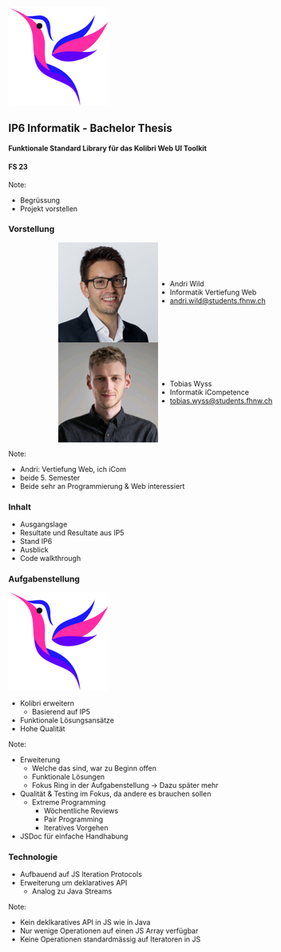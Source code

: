 <img src="assets/kolibri-logo.png" width="200"/>

## IP6 Informatik - Bachelor Thesis
#### Funktionale Standard Library für das Kolibri Web UI Toolkit
#### FS 23 

Note:
* Begrüssung
* Projekt vorstellen




### Vorstellung
<div style="display: flex; justify-content: left; align-items: center; margin-left: 100px;">
  <img src="assets/profile-images/andri-wild.jpg" alt="drawing" width="200"/>
  <ul>
    <li> Andri Wild </li>
    <li> Informatik Vertiefung Web </li>
    <li> <a href="mailto:andri.wild@students.fhnw.ch">andri.wild@students.fhnw.ch</a> </li>
  </ul>
</div>
<div style="display: flex; justify-content: left; align-items: center; margin-left: 100px;">
  <img src="assets/profile-images/tobias-wyss.jpg" alt="drawing" width="200"/>
  <ul>
    <li> Tobias Wyss </li>
    <li> Informatik iCompetence </li>
    <li> <a href="mailto:tobias.wyss@students.fhnw.ch">tobias.wyss@students.fhnw.ch</a> </li>
  </ul>
</div>

Note:
* Andri: Vertiefung Web, ich iCom
* beide 5. Semester
* Beide sehr an Programmierung & Web interessiert



### Inhalt
- Ausgangslage
- Resultate und Resultate aus IP5
- Stand IP6
- Ausblick
- Code walkthrough



### Aufgabenstellung
<img src="assets/kolibri-logo.png" width="200"/>

- Kolibri erweitern                       <!-- .elements class="fragment" data-fragment-index="1" --> 
  - Basierend auf IP5
- Funktionale Lösungsansätze              <!-- .elements class="fragment" data-fragment-index="2" -->
- Hohe Qualität                           <!-- .elements class="fragment" data-fragment-index="3" -->

Note:
* Erweiterung 
  * Welche das sind, war zu Beginn offen
  * Funktionale Lösungen
  * Fokus Ring in der Aufgabenstellung -> Dazu später mehr
* Qualität & Testing im Fokus, da andere es brauchen sollen
  * Extreme Programming
    * Wöchentliche Reviews
    * Pair Programming
    * Iteratives Vorgehen
* JSDoc für einfache Handhabung



### Technologie
* Aufbauend auf JS Iteration Protocols <!-- .elements class="fragment" data-fragment-index="1" -->
* Erweiterung um deklaratives API      <!-- .elements class="fragment" data-fragment-index="2" -->
  * Analog zu Java Streams <!-- .elements class="fragment" data-fragment-index="2" -->

Note:
- Kein deklkaratives API in JS wie in Java
- Nur wenige Operationen auf einen JS Array verfügbar
- Keine Operationen standardmässig auf Iteratoren in JS
